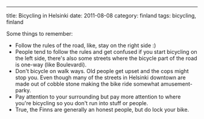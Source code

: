 ---
title: Bicycling in Helsinki
date: 2011-08-08
category: finland
tags: bicycling, finland

Some things to remember:

- Follow the rules of the road, like, stay on the right side :)
- People tend to follow the rules and get confused if you start bicycling on the left side, there's also some streets where the bicycle part of the road is one-way (like Boulevardi).
- Don't bicycle on walk ways. Old people get upset and the cops might stop you. Even though many of the streets in Helsinki downtown are made out of cobble stone making the bike ride somewhat amusement-parky.
- Pay attention to your surrounding but pay more attention to where you're bicycling so you don't run into stuff or people.
- True, the Finns are generally an honest people, but do lock your bike.
